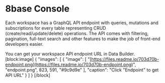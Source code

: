 # 8base Console

Each workspace has a GraphQL API endpoint with queries, mutations and subscriptions for every table representing CRUD \(create/read/update/delete\) operations. The API comes with filtering, pagination, full-text search and other features to make the job of front-end developers easier.

You can get your workspace API endpoint URL in Data Builder. \[block:image\] { "images": \[ { "image": \[ "[https://files.readme.io/703d70b-endpoint.png](https://files.readme.io/703d70b-endpoint.png)", "endpoint.png", 823, 591, "\#9c9d9e" \], "caption": "Click \"Endpoint\" to get API URL" } \] } \[/block\]

